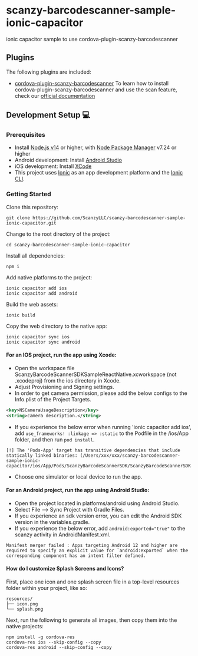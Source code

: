 # scanzy-barcodescanner-sample-ionic-capacitor
ionic capacitor sample to use cordova-plugin-scanzy-barcodescanner

## Plugins

The following plugins are included:

- [cordova-plugin-scanzy-barcodescanner](https://www.npmjs.com/package/cordova-plugin-scanzy-barcodescanner)
To learn how to install cordova-plugin-scanzy-barcodescanner and use the scan feature, check our [official documentation](https://scanzy.com/ionic)

## Development Setup 💻

### Prerequisites

- Install [Node.js v14](https://nodejs.org) or higher, with [Node Package Manager](https://www.npmjs.com/get-npm) v7.24 or higher
- Android development: Install [Android Studio](https://developer.android.com/studio)
- iOS development: Install [XCode](https://apps.apple.com/de/app/xcode/id497799835?mt=12)
- This project uses [Ionic](https://ionicframework.com/) as an app development platform and the [Ionic CLI](https://ionicframework.com/docs/cli).

### Getting Started

Clone this repository:

```
git clone https://github.com/ScanzyLLC/scanzy-barcodescanner-sample-ionic-capacitor.git
```

Change to the root directory of the project:

```
cd scanzy-barcodescanner-sample-ionic-capacitor
```

Install all dependencies:

```
npm i
```

Add native platforms to the project:

```
ionic capacitor add ios
ionic capacitor add android
```

Build the web assets:

```
ionic build
```

Copy the web directory to the native app:

```
ionic capacitor sync ios
ionic capacitor sync android
```

#### For an IOS project, run the app using Xcode:
* Open the workspace file ScanzyBarcodeScannerSDKSampleReactNative.xcworkspace (not .xcodeproj) from the ios directory in Xcode.
* Adjust Provisioning and Signing settings.
* In order to get camera permission, please add the below configs to the Info.plist of the Project Targets.
 ```xml
<key>NSCameraUsageDescription</key>
<string>camera description.</string>
```
* If you experience the below error when running 'ionic capacitor add ios', add `use_frameworks! :linkage => :static` to the Podfile in the /ios/App folder, and then run `pod install`.
```
[!] The 'Pods-App' target has transitive dependencies that include statically linked binaries: (/Users/xxx/xxx/scanzy-barcodescanner-sample-ionic-capacitor/ios/App/Pods/ScanzyBarcodeScannerSDK/ScanzyBarcodeScannerSDK.xcframework)
```
* Choose one simulator or local device to run the app.

#### For an Android project, run the app using Android Studio:
* Open the project located in platforms/android using Android Studio.
* Select File --> Sync Project with Gradle Files.
* If you experience an sdk version error, you can edit the Android SDK version in the variables.gradle.
* If you experience the below error, add `android:exported="true"` to the scanzy activity in AndroidManifest.xml.
```
Manifest merger failed : Apps targeting Android 12 and higher are required to specify an explicit value for `android:exported` when the corresponding component has an intent filter defined.
```

#### How do I customize Splash Screens and Icons?
First, place one icon and one splash screen file in a top-level resources folder within your project, like so:
```
resources/
├── icon.png
└── splash.png
```
Next, run the following to generate all images, then copy them into the native projects:
```
npm install -g cordova-res
cordova-res ios --skip-config --copy
cordova-res android --skip-config --copy
```
